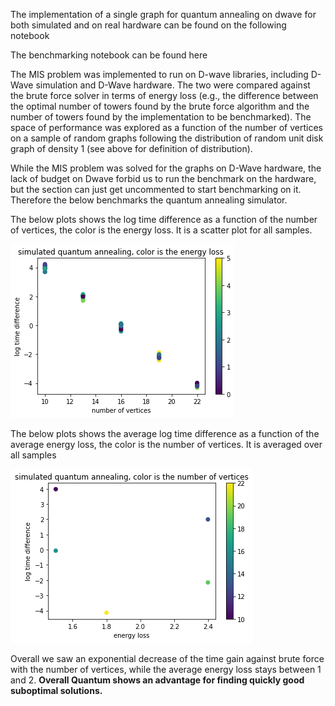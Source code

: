 The implementation of a single graph for quantum annealing on dwave for both simulated and on real hardware can be found on the following notebook

The benchmarking notebook can be found here

The MIS problem was implemented to run on D-wave libraries, including D-Wave simulation and D-Wave hardware. The two were compared against the brute force solver in terms of energy loss (e.g., the difference between the optimal number of towers found by the brute force algorithm and the number of towers found by the implementation to be benchmarked). The space of performance was explored as a function of the number of vertices on a sample of random graphs following the distribution of random unit disk graph of density 1 (see above for definition of distribution).

While the MIS problem was solved for the graphs on D-Wave hardware, the lack of budget on Dwave forbid us to run the benchmark on the hardware, but the section can just get uncommented to start benchmarking on it. Therefore the below benchmarks the quantum annealing simulator.

The below plots shows the log time difference as a function of the number of vertices, the color is the energy loss. It is a scatter plot for all samples.

![Dwave : Result](./img/dwave_benchmark_scatter.png)

The below plots shows the average log time difference as a function of the average energy loss, the color is the number of vertices. It is averaged over all samples

![Dwave : Result](./img/dwave_benchmark.png)

Overall we saw an exponential decrease of the time gain against brute force with the number of vertices, while the average energy loss stays between 1 and 2. **Overall Quantum shows an advantage for finding quickly good suboptimal solutions.**
